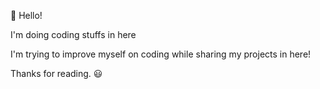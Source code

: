 👋 Hello!

I'm doing coding stuffs in here

I'm trying to improve myself on coding while sharing my projects in here!

Thanks for reading. 😃
